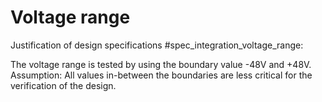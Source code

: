 # Voltage range

Justification of design specifications #spec_integration_voltage_range:

The voltage range is tested by using the boundary value -48V and +48V.
Assumption: All values in-between the boundaries are less critical for the verification of the design.